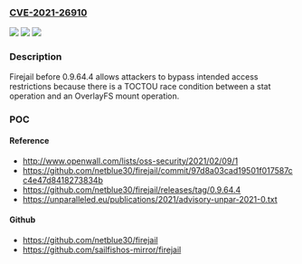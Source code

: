 ### [CVE-2021-26910](https://cve.mitre.org/cgi-bin/cvename.cgi?name=CVE-2021-26910)
![](https://img.shields.io/static/v1?label=Product&message=n%2Fa&color=blue)
![](https://img.shields.io/static/v1?label=Version&message=n%2Fa&color=blue)
![](https://img.shields.io/static/v1?label=Vulnerability&message=n%2Fa&color=brighgreen)

### Description

Firejail before 0.9.64.4 allows attackers to bypass intended access restrictions because there is a TOCTOU race condition between a stat operation and an OverlayFS mount operation.

### POC

#### Reference
- http://www.openwall.com/lists/oss-security/2021/02/09/1
- https://github.com/netblue30/firejail/commit/97d8a03cad19501f017587cc4e47d8418273834b
- https://github.com/netblue30/firejail/releases/tag/0.9.64.4
- https://unparalleled.eu/publications/2021/advisory-unpar-2021-0.txt

#### Github
- https://github.com/netblue30/firejail
- https://github.com/sailfishos-mirror/firejail

